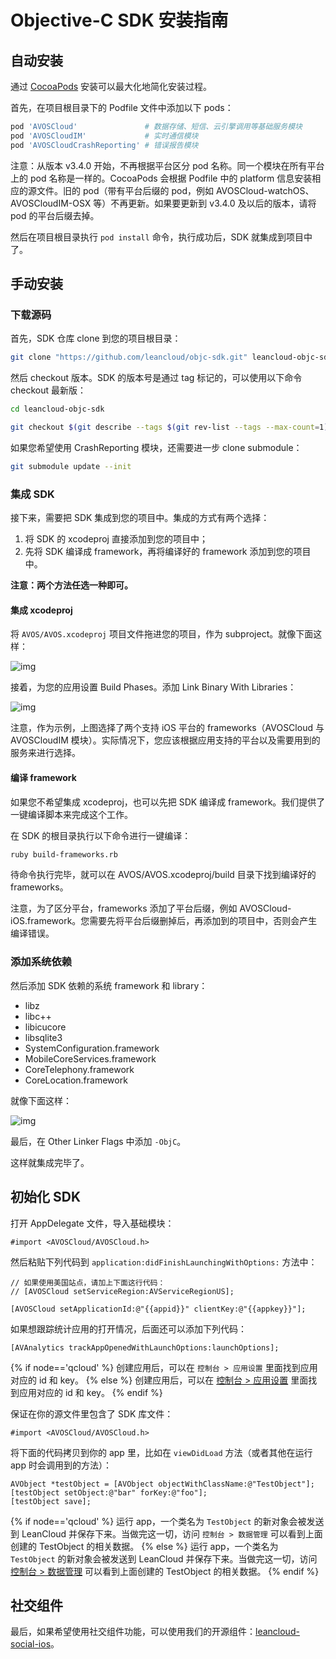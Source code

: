 # Objective-C SDK 安装指南

## 自动安装

通过 [CocoaPods](http://www.cocoapods.org) 安装可以最大化地简化安装过程。

首先，在项目根目录下的 Podfile 文件中添加以下 pods：

```ruby
pod 'AVOSCloud'               # 数据存储、短信、云引擎调用等基础服务模块
pod 'AVOSCloudIM'             # 实时通信模块
pod 'AVOSCloudCrashReporting' # 错误报告模块
```

<div class="callout callout-info">注意：从版本 v3.4.0 开始，不再根据平台区分 pod 名称。同一个模块在所有平台上的 pod 名称是一样的。CocoaPods 会根据 Podfile 中的 platform 信息安装相应的源文件。旧的 pod（带有平台后缀的 pod，例如 AVOSCloud-watchOS、AVOSCloudIM-OSX 等）不再更新。如果要更新到 v3.4.0 及以后的版本，请将 pod 的平台后缀去掉。</div>

然后在项目根目录执行 `pod install` 命令，执行成功后，SDK 就集成到项目中了。


## 手动安装

### 下载源码

首先，SDK 仓库 clone 到您的项目根目录：

```sh
git clone "https://github.com/leancloud/objc-sdk.git" leancloud-objc-sdk
```

然后 checkout 版本。SDK 的版本号是通过 tag 标记的，可以使用以下命令 checkout 最新版：

```sh
cd leancloud-objc-sdk

git checkout $(git describe --tags $(git rev-list --tags --max-count=1))
```

如果您希望使用 CrashReporting 模块，还需要进一步 clone submodule：

```sh
git submodule update --init
```

### 集成 SDK

接下来，需要把 SDK 集成到您的项目中。集成的方式有两个选择：

1. 将 SDK 的 xcodeproj 直接添加到您的项目中；
2. 先将 SDK 编译成 framework，再将编译好的 framework 添加到您的项目中。

**注意：两个方法任选一种即可。**

#### 集成 xcodeproj

将 `AVOS/AVOS.xcodeproj` 项目文件拖进您的项目，作为 subproject。就像下面这样：

![img](images/quick_start/ios/subproject.png)

接着，为您的应用设置 Build Phases。添加 Link Binary With Libraries：

![img](images/quick_start/ios/link-binary.png)

注意，作为示例，上图选择了两个支持 iOS 平台的 frameworks（AVOSCloud 与 AVOSCloudIM 模块）。实际情况下，您应该根据应用支持的平台以及需要用到的服务来进行选择。

#### 编译 framework

如果您不希望集成 xcodeproj，也可以先把 SDK 编译成 framework。我们提供了一键编译脚本来完成这个工作。

在 SDK 的根目录执行以下命令进行一键编译：

```sh
ruby build-frameworks.rb
```

待命令执行完毕，就可以在 AVOS/AVOS.xcodeproj/build 目录下找到编译好的 frameworks。

注意，为了区分平台，frameworks 添加了平台后缀，例如 AVOSCloud-iOS.framework。您需要先将平台后缀删掉后，再添加到的项目中，否则会产生编译错误。

### 添加系统依赖

然后添加 SDK 依赖的系统 framework 和 library：

  * libz
  * libc++
  * libicucore
  * libsqlite3
  * SystemConfiguration.framework
  * MobileCoreServices.framework
  * CoreTelephony.framework
  * CoreLocation.framework

就像下面这样：

![img](images/quick_start/ios/system-dependency.png)

最后，在 Other Linker Flags 中添加 `-ObjC`。

这样就集成完毕了。


## 初始化 SDK

打开 AppDelegate 文件，导入基础模块：

```objc
#import <AVOSCloud/AVOSCloud.h>
```

然后粘贴下列代码到 `application:didFinishLaunchingWithOptions:` 方法中：

```objc
// 如果使用美国站点，请加上下面这行代码：
// [AVOSCloud setServiceRegion:AVServiceRegionUS];

[AVOSCloud setApplicationId:@"{{appid}}" clientKey:@"{{appkey}}"];
```

如果想跟踪统计应用的打开情况，后面还可以添加下列代码：

```objc
[AVAnalytics trackAppOpenedWithLaunchOptions:launchOptions];
```

{% if node=='qcloud' %}
创建应用后，可以在 `控制台 > 应用设置` 里面找到应用对应的 id 和 key。
{% else %}
创建应用后，可以在 [控制台 > 应用设置](/app.html?appid={{appid}}#/key) 里面找到应用对应的 id 和 key。
{% endif %}

保证在你的源文件里包含了 SDK 库文件：

```objc
#import <AVOSCloud/AVOSCloud.h>
```

将下面的代码拷贝到你的 app 里，比如在 `viewDidLoad` 方法（或者其他在运行 app 时会调用到的方法）：

```
AVObject *testObject = [AVObject objectWithClassName:@"TestObject"];
[testObject setObject:@"bar" forKey:@"foo"];
[testObject save];
```

{% if node=='qcloud' %}
运行 app，一个类名为 `TestObject` 的新对象会被发送到 LeanCloud 并保存下来。当做完这一切，访问 `控制台 > 数据管理` 可以看到上面创建的 TestObject 的相关数据。
{% else %}
运行 app，一个类名为 `TestObject` 的新对象会被发送到 LeanCloud 并保存下来。当做完这一切，访问 [控制台 > 数据管理](/data.html?appid={{appid}}#/TestObject) 可以看到上面创建的 TestObject 的相关数据。
{% endif %}


## 社交组件

最后，如果希望使用社交组件功能，可以使用我们的开源组件：[leancloud-social-ios](https://github.com/leancloud/leancloud-social-ios)。

